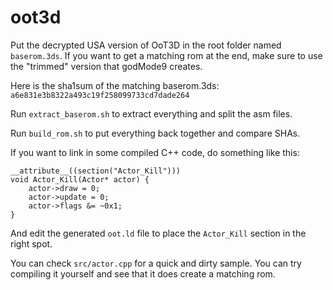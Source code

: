 # oot3d

Put the decrypted USA version of OoT3D in the root folder named ```baserom.3ds```. If you want to get a matching rom at the end, make sure to use the "trimmed" version that godMode9 creates.

Here is the sha1sum of the matching baserom.3ds: ```a6e831e3b8322a493c19f258099733cd7dade264```

Run ```extract_baserom.sh``` to extract everything and split the asm files.

Run ```build_rom.sh``` to put everything back together and compare SHAs.

If you want to link in some compiled C++ code, do something like this:

```
__attribute__((section("Actor_Kill")))
void Actor_Kill(Actor* actor) {
    actor->draw = 0;
    actor->update = 0;
    actor->flags &= ~0x1;
}
```

And edit the generated ```oot.ld``` file to place the ```Actor_Kill``` section in the right spot.

You can check ```src/actor.cpp``` for a quick and dirty sample. You can try compiling it yourself and see that it does create a matching rom.